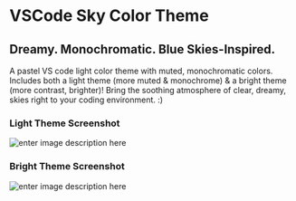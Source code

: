 # VSCode Sky Color Theme

## Dreamy. Monochromatic. Blue Skies-Inspired.

A pastel VS code light color theme with muted, monochromatic colors. Includes both a light theme (more muted & monochrome) & a bright theme (more contrast, brighter)! Bring the soothing atmosphere of clear, dreamy, skies right to your coding environment. :)

### Light Theme Screenshot

![enter image description here](https://i.imgur.com/oQuyxdX.png)

### Bright Theme Screenshot

![enter image description here](https://i.imgur.com/7lphhka.png)
